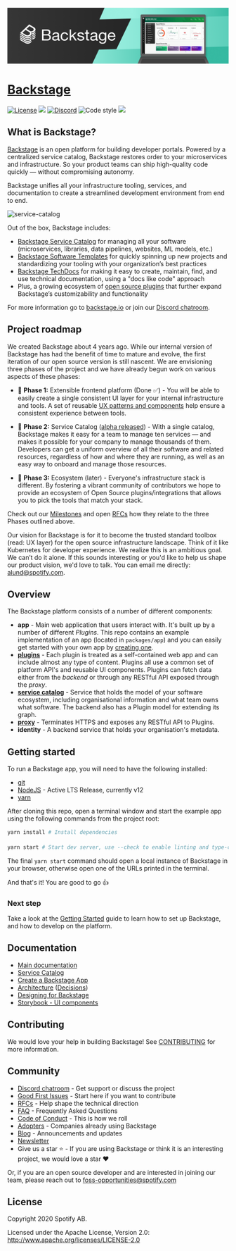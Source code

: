 ![headline](docs/assets/headline.png)

# [Backstage](https://backstage.io)

[![License](https://img.shields.io/badge/License-Apache%202.0-blue.svg)](https://opensource.org/licenses/Apache-2.0)
![](https://github.com/spotify/backstage/workflows/Frontend%20CI/badge.svg)
[![Discord](https://img.shields.io/discord/687207715902193673)](https://discord.gg/EBHEGzX)
![Code style](https://img.shields.io/badge/code_style-prettier-ff69b4.svg)
[![](https://img.shields.io/npm/v/@backstage/core?label=Version)](https://github.com/spotify/backstage/releases)

## What is Backstage?

[Backstage](https://backstage.io/) is an open platform for building developer portals. Powered by a centralized service catalog, Backstage restores order to your microservices and infrastructure. So your product teams can ship high-quality code quickly — without compromising autonomy.

Backstage unifies all your infrastructure tooling, services, and documentation to create a streamlined development environment from end to end.

![service-catalog](https://backstage.io/blog/assets/6/header.png)

Out of the box, Backstage includes:

- [Backstage Service Catalog](https://github.com/spotify/backstage/blob/master/docs/features/software-catalog/index.md) for managing all your software (microservices, libraries, data pipelines, websites, ML models, etc.)
- [Backstage Software Templates](https://github.com/spotify/backstage/blob/master/docs/features/software-templates/index.md) for quickly spinning up new projects and standardizing your tooling with your organization’s best practices
- [Backstage TechDocs](https://github.com/spotify/backstage/tree/master/docs/features/techdocs) for making it easy to create, maintain, find, and use technical documentation, using a "docs like code" approach
- Plus, a growing ecosystem of [open source plugins](https://github.com/spotify/backstage/tree/master/plugins) that further expand Backstage’s customizability and functionality

For more information go to [backstage.io](https://backstage.io) or join our [Discord chatroom](https://discord.gg/EBHEGzX).

## Project roadmap

We created Backstage about 4 years ago. While our internal version of Backstage has had the benefit of time to mature and evolve, the first iteration of our open source version is still nascent. We are envisioning three phases of the project and we have already begun work on various aspects of these phases:

- 🐣 **Phase 1:** Extensible frontend platform (Done ✅) - You will be able to easily create a single consistent UI layer for your internal infrastructure and tools. A set of reusable [UX patterns and components](http://storybook.backstage.io) help ensure a consistent experience between tools.

- 🐢 **Phase 2:** Service Catalog ([alpha released](https://backstage.io/blog/2020/06/22/backstage-service-catalog-alpha)) - With a single catalog, Backstage makes it easy for a team to manage ten services — and makes it possible for your company to manage thousands of them. Developers can get a uniform overview of all their software and related resources, regardless of how and where they are running, as well as an easy way to onboard and manage those resources.

- 🐇 **Phase 3:** Ecosystem (later) - Everyone's infrastructure stack is different. By fostering a vibrant community of contributors we hope to provide an ecosystem of Open Source plugins/integrations that allows you to pick the tools that match your stack.

Check out our [Milestones](https://github.com/spotify/backstage/milestones) and open [RFCs](https://github.com/spotify/backstage/labels/rfc) how they relate to the three Phases outlined above.

Our vision for Backstage is for it to become the trusted standard toolbox (read: UX layer) for the open source infrastructure landscape. Think of it like Kubernetes for developer experience. We realize this is an ambitious goal. We can’t do it alone. If this sounds interesting or you'd like to help us shape our product vision, we'd love to talk. You can email me directly: [alund@spotify.com](mailto:alund@spotify.com).

## Overview

The Backstage platform consists of a number of different components:

- **app** - Main web application that users interact with. It's built up by a number of different _Plugins_. This repo contains an example implementation of an app (located in `packages/app`) and you can easily get started with your own app by [creating one](docs/getting-started/create-an-app.md).
- [**plugins**](https://github.com/spotify/backstage/tree/master/plugins) - Each plugin is treated as a self-contained web app and can include almost any type of content. Plugins all use a common set of platform API's and reusable UI components. Plugins can fetch data either from the _backend_ or through any RESTful API exposed through the _proxy_.
- [**service catalog**](https://github.com/spotify/backstage/tree/master/packages/backend) - Service that holds the model of your software ecosystem, including organisational information and what team owns what software. The backend also has a Plugin model for extending its graph.
- [**proxy**](https://github.com/spotify/backstage/tree/master/plugins/proxy-backend) - Terminates HTTPS and exposes any RESTful API to Plugins.
- **identity** - A backend service that holds your organisation's metadata.

## Getting started

To run a Backstage app, you will need to have the following installed:

- [git](https://git-scm.com/book/en/v2/Getting-Started-Installing-Git)
- [NodeJS](https://nodejs.org/en/download/) - Active LTS Release, currently v12
- [yarn](https://classic.yarnpkg.com/en/docs/install)

After cloning this repo, open a terminal window and start the example app using the following commands from the project root:

```bash
yarn install # Install dependencies

yarn start # Start dev server, use --check to enable linting and type-checks
```

The final `yarn start` command should open a local instance of Backstage in your browser, otherwise open one of the URLs printed in the terminal.

And that's it! You are good to go 👍

### Next step

Take a look at the [Getting Started](docs/getting-started/index.md) guide to learn how to set up Backstage, and how to develop on the platform.

## Documentation

- [Main documentation](docs/README.md)
- [Service Catalog](docs/features/software-catalog/index.md)
- [Create a Backstage App](docs/getting-started/create-an-app.md)
- [Architecture](docs/overview/architecture-terminology.md) ([Decisions](docs/architecture-decisions/index.md))
- [Designing for Backstage](docs/dls/design.md)
- [Storybook - UI components](http://storybook.backstage.io)

## Contributing

We would love your help in building Backstage! See [CONTRIBUTING](CONTRIBUTING.md) for more information.

## Community

- [Discord chatroom](https://discord.gg/MUpMjP2) - Get support or discuss the project
- [Good First Issues](https://github.com/spotify/backstage/contribute) - Start here if you want to contribute
- [RFCs](https://github.com/spotify/backstage/labels/rfc) - Help shape the technical direction
- [FAQ](docs/FAQ.md) - Frequently Asked Questions
- [Code of Conduct](CODE_OF_CONDUCT.md) - This is how we roll
- [Adopters](ADOPTERS.md) - Companies already using Backstage
- [Blog](https://backstage.io/blog/) - Announcements and updates
- [Newsletter](https://mailchi.mp/spotify/backstage-community)
- Give us a star ⭐️ - If you are using Backstage or think it is an interesting project, we would love a star ❤️

Or, if you are an open source developer and are interested in joining our team, please reach out to [foss-opportunities@spotify.com ](mailto:foss-opportunities@spotify.com)

## License

Copyright 2020 Spotify AB.

Licensed under the Apache License, Version 2.0: http://www.apache.org/licenses/LICENSE-2.0
